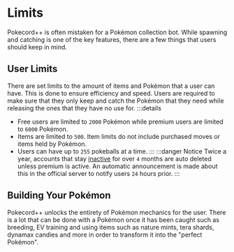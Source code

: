 # Limits

Pokecord++ is often mistaken for a Pokémon collection bot. While spawning and catching is one of the key features, there are a few things that users should keep in mind.

## User Limits

There are set limits to the amount of items and Pokémon that a user can have. This is done to ensure efficiency and speed. Users are required to make sure that they only keep and catch the Pokémon that they need while releasing the ones that they have no use for.
:::details
- Free users are limited to `2000` Pokémon while premium users are limited to `6000` Pokémon.
- Items are limited to `500`. Item limits do not include purchased moves or items held by Pokémon.
- Users can have up to `255` pokeballs at a time.
:::
:::danger Notice
Twice a year, accounts that stay [inactive](/commands/profile.html#last-active-status) for over `4` months are auto deleted unless premium is active. An automatic announcement is made about this in the official server to notify users `24` hours prior.
:::

## Building Your Pokémon

Pokecord++ unlocks the entirety of Pokémon mechanics for the user. There is a lot that can be done with a Pokémon once it has been caught such as breeding, EV training and using items such as nature mints, tera shards, dynamax candies and more in order to transform it into the "perfect Pokémon". 